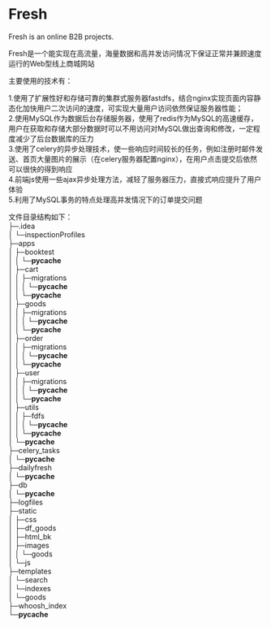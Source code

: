 # Fresh
Fresh is an online B2B projects.

Fresh是一个能实现在高流量，海量数据和高并发访问情况下保证正常并兼顾速度运行的Web型线上商城网站  

主要使用的技术有：    

1.使用了扩展性好和存储可靠的集群式服务器fastdfs，结合nginx实现页面内容静态化加快用户二次访问的速度，可实现大量用户访问依然保证服务器性能；  
2.使用MySQL作为数据后台存储服务器，使用了redis作为MySQL的高速缓存，用户在获取和存储大部分数据时可以不用访问对MySQL做出查询和修改，一定程度减少了后台数据库的压力  
3.使用了celery的异步处理技术，使一些响应时间较长的任务，例如注册时邮件发送、首页大量图片的展示（在celery服务器配置nginx），在用户点击提交后依然可以很快的得到响应  
4.前端js使用一些ajax异步处理方法，减轻了服务器压力，直接式响应提升了用户体验  
5.利用了MySQL事务的特点处理高并发情况下的订单提交问题  



文件目录结构如下：  
├─.idea  
│  └─inspectionProfiles  
├─apps  
│  ├─booktest  
│  │  └─__pycache__  
│  ├─cart  
│  │  ├─migrations  
│  │  │  └─__pycache__  
│  │  └─__pycache__  
│  ├─goods  
│  │  ├─migrations  
│  │  │  └─__pycache__  
│  │  └─__pycache__  
│  ├─order  
│  │  ├─migrations  
│  │  │  └─__pycache__  
│  │  └─__pycache__  
│  ├─user  
│  │  ├─migrations  
│  │  │  └─__pycache__  
│  │  └─__pycache__  
│  ├─utils  
│  │  ├─fdfs  
│  │  │  └─__pycache__  
│  │  └─__pycache__  
│  └─__pycache__  
├─celery_tasks  
│  └─__pycache__  
├─dailyfresh  
│  └─__pycache__  
├─db  
│  └─__pycache__  
├─logfiles  
├─static  
│  ├─css  
│  ├─df_goods  
│  ├─html_bk  
│  ├─images  
│  │  └─goods  
│  └─js  
├─templates  
│  └─search  
│      └─indexes  
│          └─goods  
├─whoosh_index  
└─__pycache__  
  



